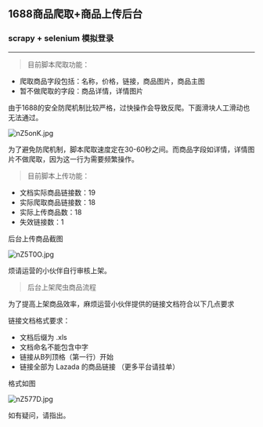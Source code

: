## 1688商品爬取+商品上传后台
### scrapy + selenium 模拟登录
---


> 目前脚本爬取功能：

- 爬取商品字段包括：名称，价格，链接，商品图片，商品主图
- 暂不做爬取的字段：商品详情，详情图片

由于1688的安全防爬机制比较严格，过快操作会导致反爬。下面滑块人工滑动也无法通过。

![nZ5onK.jpg](https://s2.ax1x.com/2019/09/04/nZ5onK.jpg)

为了避免防爬机制，脚本爬取速度定在30-60秒之间。而商品字段如详情，详情图片不做爬取，因为这一行为需要频繁操作。

> 目前脚本上传功能：

- 文档实际商品链接数：19
- 实际爬取商品链接数：18
- 实际上传商品数：18
- 失效链接数：1 

后台上传商品截图

![nZ5T0O.jpg](https://s2.ax1x.com/2019/09/04/nZ5T0O.jpg)

烦请运营的小伙伴自行审核上架。

> 后台上架爬虫商品流程

为了提高上架商品效率，麻烦运营小伙伴提供的链接文档符合以下几点要求

链接文档格式要求：

- 文档后缀为 .xls
- 文档命名不能包含中字
- 链接从B列顶格（第一行）开始 
- 链接全部为 Lazada 的商品链接 （更多平台请挂单）

格式如图

![nZ577D.jpg](https://s2.ax1x.com/2019/09/04/nZ577D.jpg)

如有疑问，请指出。
